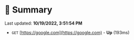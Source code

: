# 📖 Summary
Last updated: **10/19/2022, 3:51:54 PM**

- `GET` [https://google.com](https://google.com) - **Up** (193ms)
